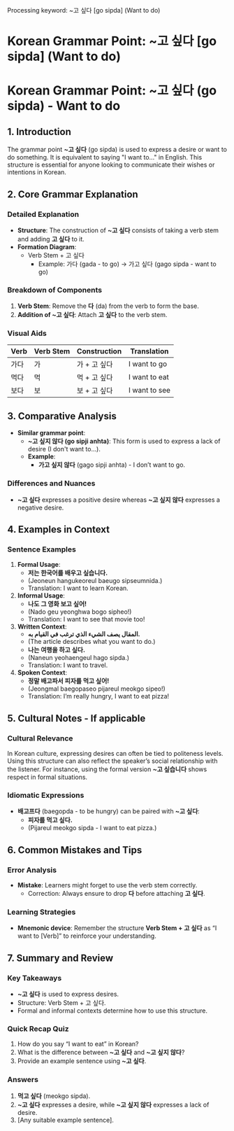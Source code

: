 Processing keyword: ~고 싶다 [go sipda] (Want to do)
# Korean Grammar Point: ~고 싶다 [go sipda] (Want to do)
# Korean Grammar Point: ~고 싶다 (go sipda) - Want to do
## 1. Introduction
The grammar point **~고 싶다** (go sipda) is used to express a desire or want to do something. It is equivalent to saying "I want to..." in English. This structure is essential for anyone looking to communicate their wishes or intentions in Korean.
## 2. Core Grammar Explanation
### Detailed Explanation
- **Structure**: The construction of **~고 싶다** consists of taking a verb stem and adding **고 싶다** to it. 
- **Formation Diagram**:
    - Verb Stem + 고 싶다 
        - Example: 가다 (gada - to go) → 가고 싶다 (gago sipda - want to go)
### Breakdown of Components
1. **Verb Stem**: Remove the **다** (da) from the verb to form the base.
2. **Addition of ~고 싶다**: Attach **고 싶다** to the verb stem.
### Visual Aids
| Verb         | Verb Stem  | Construction     | Translation          |
|--------------|------------|-------------------|-----------------------|
| 가다         | 가         | 가 + 고 싶다      | I want to go          |
| 먹다         | 먹        | 먹 + 고 싶다      | I want to eat         |
| 보다         | 보         | 보 + 고 싶다      | I want to see         |
## 3. Comparative Analysis
- **Similar grammar point**: 
    - **~고 싶지 않다 (go sipji anhta)**: This form is used to express a lack of desire (I don't want to...).
    - **Example**: 
        - **가고 싶지 않다** (gago sipji anhta) - I don’t want to go.
### Differences and Nuances
- **~고 싶다** expresses a positive desire whereas **~고 싶지 않다** expresses a negative desire.
## 4. Examples in Context
### Sentence Examples
1. **Formal Usage**: 
   - **저는 한국어를 배우고 싶습니다.** 
   - (Jeoneun hangukeoreul baeugo sipseumnida.)
   - Translation: I want to learn Korean.
2. **Informal Usage**: 
   - **나도 그 영화 보고 싶어!** 
   - (Nado geu yeonghwa bogo sipheo!)
   - Translation: I want to see that movie too!
3. **Written Context**:
   - **المقال يصف الشيء الذي ترغب في القيام به.**
   - (The article describes what you want to do.)
   - **나는 여행을 하고 싶다.** 
   - (Naneun yeohaengeul hago sipda.)
   - Translation: I want to travel.
4. **Spoken Context**:
   - **정말 배고파서 피자를 먹고 싶어!** 
   - (Jeongmal baegopaseo pijareul meokgo sipeo!)
   - Translation: I’m really hungry, I want to eat pizza!
## 5. Cultural Notes - If applicable
### Cultural Relevance
In Korean culture, expressing desires can often be tied to politeness levels. Using this structure can also reflect the speaker’s social relationship with the listener. For instance, using the formal version **~고 싶습니다** shows respect in formal situations.
### Idiomatic Expressions
- **배고프다** (baegopda - to be hungry) can be paired with **~고 싶다**:
   - **피자를 먹고 싶다.** 
   - (Pijareul meokgo sipda - I want to eat pizza.)
## 6. Common Mistakes and Tips
### Error Analysis
- **Mistake**: Learners might forget to use the verb stem correctly.
    - Correction: Always ensure to drop **다** before attaching **고 싶다**.
### Learning Strategies
- **Mnemonic device**: Remember the structure **Verb Stem + 고 싶다** as “I want to [Verb]” to reinforce your understanding.
## 7. Summary and Review
### Key Takeaways
- **~고 싶다** is used to express desires.
- Structure: Verb Stem + 고 싶다.
- Formal and informal contexts determine how to use this structure.
### Quick Recap Quiz
1. How do you say “I want to eat” in Korean?
2. What is the difference between **~고 싶다** and **~고 싶지 않다**?
3. Provide an example sentence using **~고 싶다**.
### Answers
1. **먹고 싶다** (meokgo sipda).
2. **~고 싶다** expresses a desire, while **~고 싶지 않다** expresses a lack of desire.
3. [Any suitable example sentence].

